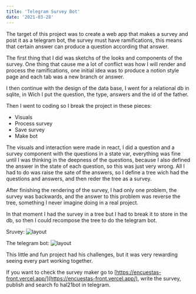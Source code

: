```yaml
---
title: 'Telegram Survey Bot'
date: '2021-03-28'
---
```


The target of this project was to create a web app that makes a survey and post it as a telegram bot, the survey must have ramifications, this means that certain answer can produce a question according that answer.

The first thing that I did was sketchs of the looks and components of the survey. One thing that cause me a lot of conflict was how I will render and process the ramifications, one initial idea was to produce a notion style page and each tab was a new branch or answer.

I then continue with the design of the data base, I went for a relational db in sqlite, in Wich I put the question, the type, answers and the id of the father. 

Then I went to coding so I break the project in these pieces:

- Visuals
- Process survey
- Save survey
- Make bot

The visuals and interaction were made in react, I did a question and a survey component with the questions in a state var, everything was fine until I was thinking in the deepness of the questions, because I also defined the answer in the state of each question, so this was just very wrong. All I had to do was raise the sate of the answers, so I define a tree wich had the questions and answers, and then reder the tree as a survey.

After finishing the rendering of the survey, I had only one problem, the survey was backwards, and the answer to this problem was reverse the tree, something I never imagine doing in a real project.

In that moment I had the survey in a tree but I had to break it to store in the db, so then I could recompose the tree to do the telegram bot.

Sruvey:
![layout](/images/posts/survey28mar.png)

The telegram bot:
![layout](/images/posts/telebot.png)

This little and fun project had his challenges, but it was very rewarding seeing every part working together.

If you want to check the survey maker go to [https://encuestas-front.vercel.app/](https://encuestas-front.vercel.app/), write the survey, publish and search fo hal21bot in telegram.




